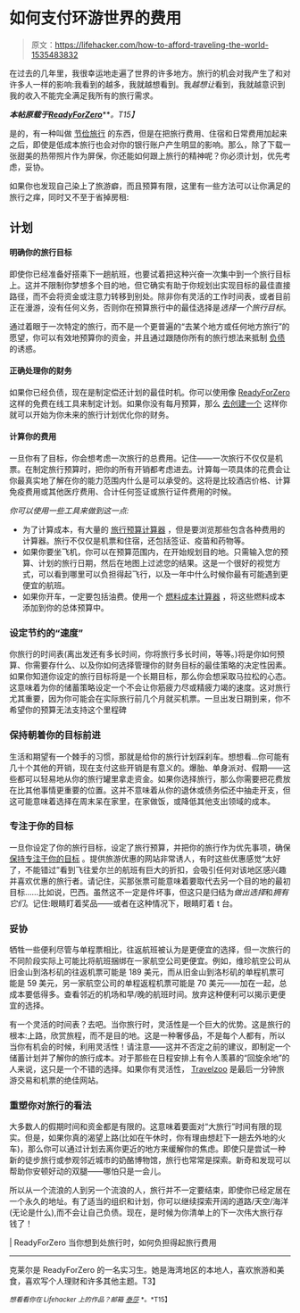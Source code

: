 # 如何支付环游世界的费用

> 原文：<https://lifehacker.com/how-to-afford-traveling-the-world-1535483832>

在过去的几年里，我很幸运地走遍了世界的许多地方。旅行的机会对我产生了和对许多人一样的影响:我看到的越多，我就越想看到。我*越想让*看到，我就越意识到我的收入不能完全满足我所有的旅行需求。



***本帖原载于***[***ReadyForZero***](http://blog.readyforzero.com/how-to-afford-travel-when-you-want-to-travel-everywhere/)***。*T15】**

是的，有一种叫做 [节俭旅行](https://lifehacker.com/ask-an-expert-all-about-traveling-on-a-budget-5961375) 的东西，但是在把旅行费用、住宿和日常费用加起来之后，即使是低成本旅行也会对你的银行账户产生明显的影响。那么，除了下载一张甜美的热带照片作为屏保，你还能如何跟上旅行的精神呢？你必须计划，优先考虑，妥协。

如果你也发现自己染上了旅游癖，而且预算有限，这里有一些方法可以让你满足的旅行之痒，同时又不至于省掉房租:

## 计划

#### 明确你的旅行目标

即使你已经准备好搭乘下一趟航班，也要试着把这种兴奋一次集中到一个旅行目标上。这并不限制你梦想多个目的地，但它确实有助于你规划出实现目标的最佳直接路径，而不会将资金或注意力转移到别处。除非你有灵活的工作时间表，或者目前正在漫游，没有任何义务，否则你在预算旅行中的最佳选择是*选择一个旅行目标*。

通过着眼于一次特定的旅行，而不是一个更普遍的“去某个地方或任何地方旅行”的愿望，你可以有效地预算你的资金，并且通过跟随你所有的旅行想法来抵制 [负债](http://blog.readyforzero.com/how-to-afford-travel-when-you-want-to-travel-everywhere/blog.readyforzero.com/how-to-get-out-of-debt) 的诱惑。

#### 正确处理你的财务

如果你已经负债，现在是制定偿还计划的最佳时机。你可以使用像 [ReadyForZero](https://lifehacker.com/readyforzero-calculates-your-optimal-debt-reduction-pla-5951814) 这样的免费在线工具来制定计划。如果你没有每月预算，那么 [去创建一个](http://blog.readyforzero.com/how-to-afford-travel-when-you-want-to-travel-everywhere/blog.readyforzero.com/how-to-create-a-budget) 这样你就可以开始为你未来的旅行计划优化你的财务。

#### 计算你的费用

一旦你有了目标，你会想考虑一次旅行的总费用。记住——一次旅行不仅仅是机票。在制定旅行预算时，把你的所有开销都考虑进去。计算每一项具体的花费会让你最真实地了解在你的能力范围内什么是可以承受的。这将是比较酒店价格、计算免疫费用或其他医疗费用、合计任何签证或旅行证件费用的时候。

*你可以使用一些工具来做到这一点:*

*   为了计算成本，有大量的 [旅行预算计算器](http://www.practicalmoneyskills.com/calculators/calculate/travelBudgeting.php?calcCategory=family) ，但是要浏览那些包含各种费用的计算器。旅行不仅仅是机票和住宿，还包括签证、疫苗和药物等。
*   如果你要坐飞机，你可以在预算范围内，在开始规划目的地。只需输入您的预算、计划的旅行日期，然后在地图上过滤您的结果。这是一个很好的视觉方式，可以看到哪里可以负担得起飞行，以及一年中什么时候你最有可能遇到更便宜的航班。
*   如果你开车，一定要包括油费。使用一个 [燃料成本计算器](http://fuelcostcalculator.aaa.com/) ，将这些燃料成本添加到你的总体预算中。

### 设定节约的“速度”

你旅行的时间表(离出发还有多长时间，你将旅行多长时间，等等。)将是你如何预算、你需要存什么、以及你如何选择管理你的财务目标的最佳策略的决定性因素。如果你知道你设定的旅行目标将是一个长期目标，那么你会想采取马拉松的心态。这意味着为你的储蓄策略设定一个不会让你筋疲力尽或精疲力竭的速度。这对旅行尤其重要，因为你可能会在实际旅行前几个月就买机票。一旦出发日期到来，你不希望你的预算无法支持这个里程碑

### 保持朝着你的目标前进

生活和期望有一个棘手的习惯，那就是给你的旅行计划踩刹车。想想看…你可能有几十个其他的开销，现在支付这些开销是有意义的。爆胎、单身派对、假期——这些都可以轻易地从你的旅行罐里拿走资金。如果你选择旅行，那么你需要把花费放在比其他事情更重要的位置。这并不意味着从你的退休或债务偿还中抽走开支，但这可能意味着选择在周末呆在家里，在家做饭，或降低其他支出领域的成本。

### 专注于你的目标

一旦你设定了你的旅行目标，设定了旅行预算，并把你的旅行作为优先事项，确保 [保持专注于你的目标](https://lifehacker.com/maintain-focus-on-your-goals-by-treating-your-life-like-5836882) 。提供旅游优惠的网站非常诱人，有时这些优惠感觉“太好了，不能错过”看到飞往爱尔兰的航班有巨大的折扣，会吸引任何对该地区感兴趣并喜欢优惠的旅行者。请记住，买那张票可能意味着要取代去另一个目的地的最初目标……比如说，巴西。虽然这不一定是件坏事，但这只是归结为*做出选择*和*拥有它们*。记住:眼睛盯着奖品——或者在这种情况下，眼睛盯着 t 台。

### 妥协

牺牲一些便利尽管与单程票相比，往返航班被认为是更便宜的选择，但一次旅行的不同阶段实际上可能比将航班捆绑在一家航空公司更便宜。例如，维珍航空公司从旧金山到洛杉矶的往返机票可能是 189 美元，而从旧金山到洛杉矶的单程机票可能是 59 美元，另一家航空公司的单程返程机票可能是 70 美元——加在一起，总成本要低得多。查看邻近的机场和早/晚的航班时间。放弃这种便利可以揭示更便宜的选择。

有一个灵活的时间表？去吧。当你旅行时，灵活性是一个巨大的优势。这是旅行的根本:上路，欣赏旅程，而不是目的地。这是一种奢侈品，不是每个人都有，所以当你有机会的时候，利用灵活性！请注意——这并不否定之前的建议，即制定一个储蓄计划并了解你的旅行成本。对于那些在日程安排上有令人羡慕的“回旋余地”的人来说，这只是一个不错的选择。如果你有灵活性， [Travelzoo](http://www.travelzoo.com/) 是最后一分钟旅游交易和机票的绝佳网站。

### 重塑你对旅行的看法

大多数人的假期时间和资金都是有限的。这意味着要面对“大旅行”时间有限的现实。但是，如果你真的渴望上路(比如在午休时，你有理由想赶下一趟去外地的火车)，那么你可以通过计划去离你更近的地方来缓解你的焦虑。即使只是尝试一种新的徒步旅行或参观邻近城市的奶酪博物馆，旅行也常常是探索。新奇和发现可以帮助你安顿好动的双腿——哪怕只是一会儿。

所以从一个流浪的人到另一个流浪的人，旅行并不一定要结束，即使你已经定居在一个永久的地址。有了适当的组织和计划，你可以继续探索开阔的道路/天空/海洋(无论是什么),而不会让自己负债。现在，是时候为你清单上的下一次伟大旅行存钱了！

| ReadyForZero 当你想到处旅行时，如何负担得起旅行费用

* * *

克莱尔是 ReadyForZero 的一名实习生。她是海湾地区的本地人，喜欢旅游和美食，喜欢写个人理财和许多其他主题。T3】

<small>*想看看你在 Lifehacker 上的作品？邮箱*</small> [<small>*泰莎*</small>](https://mail.google.com/mail/?view=cm&fs=1&tf=1&to=tessa@lifehacker.com) <small>*。*T15】</small>